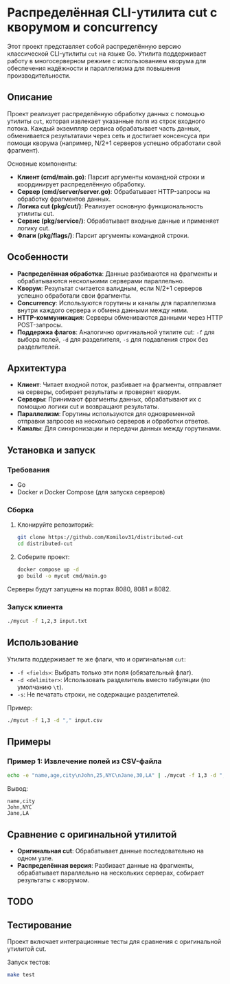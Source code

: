 # Распределённая CLI-утилита cut с кворумом и concurrency

Этот проект представляет собой распределённую версию классической CLI-утилиты `cut` на языке Go. Утилита поддерживает работу в многосерверном режиме с использованием кворума для обеспечения надёжности и параллелизма для повышения производительности.

## Описание

Проект реализует распределённую обработку данных с помощью утилиты `cut`, которая извлекает указанные поля из строк входного потока. Каждый экземпляр сервиса обрабатывает часть данных, обменивается результатами через сеть и достигает консенсуса при помощи кворума (например, N/2+1 серверов успешно обработали свой фрагмент).

Основные компоненты:
- **Клиент (cmd/main.go)**: Парсит аргументы командной строки и координирует распределённую обработку.
- **Сервер (cmd/server/server.go)**: Обрабатывает HTTP-запросы на обработку фрагментов данных.
- **Логика cut (pkg/cut/)**: Реализует основную функциональность утилиты cut.
- **Сервис (pkg/service/)**: Обрабатывает входные данные и применяет логику cut.
- **Флаги (pkg/flags/)**: Парсит аргументы командной строки.

## Особенности

- **Распределённая обработка**: Данные разбиваются на фрагменты и обрабатываются несколькими серверами параллельно.
- **Кворум**: Результат считается валидным, если N/2+1 серверов успешно обработали свои фрагменты.
- **Concurrency**: Используются горутины и каналы для параллелизма внутри каждого сервера и обмена данными между ними.
- **HTTP-коммуникация**: Серверы обмениваются данными через HTTP POST-запросы.
- **Поддержка флагов**: Аналогично оригинальной утилите cut: `-f` для выбора полей, `-d` для разделителя, `-s` для подавления строк без разделителей.

## Архитектура

- **Клиент**: Читает входной поток, разбивает на фрагменты, отправляет на серверы, собирает результаты и проверяет кворум.
- **Серверы**: Принимают фрагменты данных, обрабатывают их с помощью логики cut и возвращают результаты.
- **Параллелизм**: Горутины используются для одновременной отправки запросов на несколько серверов и обработки ответов.
- **Каналы**: Для синхронизации и передачи данных между горутинами.

## Установка и запуск

### Требования

- Go
- Docker и Docker Compose (для запуска серверов)

### Сборка

1. Клонируйте репозиторий:
   ```bash
   git clone https://github.com/Komilov31/distributed-cut
   cd distributed-cut
   ```

2. Соберите проект:
   ```bash
   docker compose up -d
   go build -o mycut cmd/main.go
   ```

Серверы будут запущены на портах 8080, 8081 и 8082.

### Запуск клиента

```bash
./mycut -f 1,2,3 input.txt
```

## Использование

Утилита поддерживает те же флаги, что и оригинальная `cut`:

- `-f <fields>`: Выбрать только эти поля (обязательный флаг).
- `-d <delimiter>`: Использовать разделитель вместо табуляции (по умолчанию `\t`).
- `-s`: Не печатать строки, не содержащие разделителей.

Пример:
```bash
./mycut -f 1,3 -d "," input.csv
```

## Примеры

### Пример 1: Извлечение полей из CSV-файла

```bash
echo -e "name,age,city\nJohn,25,NYC\nJane,30,LA" | ./mycut -f 1,3 -d ","
```

Вывод:
```
name,city
John,NYC
Jane,LA
```

## Сравнение с оригинальной утилитой

- **Оригинальная cut**: Обрабатывает данные последовательно на одном узле.
- **Распределённая версия**: Разбивает данные на фрагменты, обрабатывает параллельно на нескольких серверах, собирает результаты с кворумом.

## TODO
## Тестирование

Проект включает интеграционные тесты для сравнения с оригинальной утилитой cut.

Запуск тестов:
```bash
make test
```

